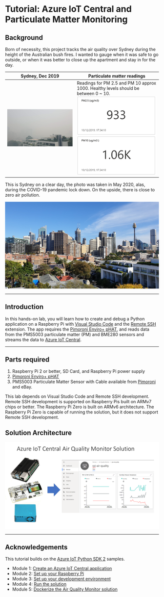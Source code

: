# Tutorial: Azure IoT Central and Particulate Matter Monitoring  

## Background

Born of necessity, this project tracks the air quality over Sydney during the height of the Australian bush fires. I wanted to gauge when it was safe to go outside, or when it was better to close up the apartment and stay in for the day.

| Sydney, Dec 2019 | Particulate matter readings|
| ---- | ---|
| ![](./zdocs/resources/sydney-height-of-bush-fires.jpg) | Readings for PM 2.5 and PM 10 approx 1000. Healthy levels should be between 0 ~ 10. ![](./zdocs/resources/pm-readings-dec-10-2019.png) |

This is Sydney on a clear day, the photo was taken in May 2020, alas, during the COVID-19 pandemic lock down. On the upside, there is close to zero air pollution.

![](./zdocs/resources/sydney-height-of-pandemic.jpg)


---

## Introduction

In this hands-on lab, you will learn how to create and debug a Python application on a Raspberry Pi with [Visual Studio Code](https://code.visualstudio.com/?WT.mc_id=julyot-aqm-dglover) and the [Remote SSH](https://marketplace.visualstudio.com/items?itemName=ms-vscode-remote.remote-ssh&WT.mc_id=julyot-aqm-dglover) extension. The app requires the [Pimoroni Enviro+ pHAT](https://learn.pimoroni.com/tutorial/sandyj/getting-started-with-enviro-plus), and reads data from the PMS5003 particulate matter (PM) and BME280 sensors and streams the data to [Azure IoT Central](https://azure.microsoft.com/services/iot-central/?WT.mc_id=julyot-aqm-dglover).

---

## Parts required

1. Raspberry Pi 2 or better, SD Card, and Raspberry Pi power supply
2. [Pimoroni Enviro+ pHAT](https://learn.pimoroni.com/tutorial/sandyj/getting-started-with-enviro-plus)
3. PMS5003 Particulate Matter Sensor with Cable available from [Pimoroni](https://shop.pimoroni.com/products/pms5003-particulate-matter-sensor-with-cable) and eBay.

This lab depends on Visual Studio Code and Remote SSH development. Remote SSH development is supported on Raspberry Pis built on ARMv7 chips or better. The Raspberry Pi Zero is built on ARMv6 architecture. The Raspberry Pi Zero is capable of running the solution, but it does not support Remote SSH development.

## Solution Architecture

![](./zdocs/resources/azure-iot-central-air-quality-monitor.png)

---

## Acknowledgements

This tutorial builds on the [Azure IoT Python SDK 2](https://github.com/Azure/azure-iot-sdk-python/tree/master/azure-iot-device/samples) samples.

* Module 1: [Create an Azure IoT Central application](./zdocs/module_1_create_iot_hub/README.md)
* Module 2: [Set up your Raspberry Pi](./zdocs/module_2_set_up_raspberry_pi/README.md)
* Module 3: [Set up your development environment](./zdocs/module_3_set_up_computer/README.md)
* Module 4: [Run the solution](./zdocs/module_4_building_the_solution/README.md)
* Module 5: [Dockerize the Air Quality Monitor solution](./zdocs/module_5_docker/README.md)

